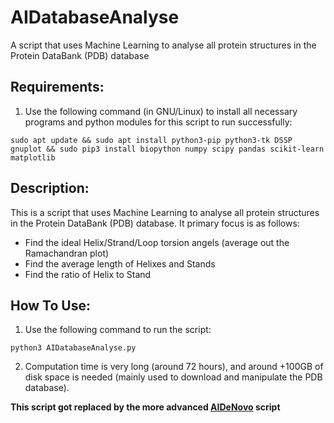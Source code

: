 # AIDatabaseAnalyse
A script that uses Machine Learning to analyse all protein structures in the Protein DataBank (PDB) database

## Requirements:
1. Use the following command (in GNU/Linux) to install all necessary programs and python modules for this script to run successfully:

`sudo apt update && sudo apt install python3-pip python3-tk DSSP gnuplot && sudo pip3 install biopython numpy scipy pandas scikit-learn matplotlib`

## Description:
This is a script that uses Machine Learning to analyse all protein structures in the Protein DataBank (PDB) database. It primary focus is as follows:
* Find the ideal Helix/Strand/Loop torsion angels (average out the Ramachandran plot)
* Find the average length of Helixes and Stands
* Find the ratio of Helix to Stand

## How To Use:
1. Use the following command to run the script:

`python3 AIDatabaseAnalyse.py`

2. Computation time is very long (around 72 hours), and around +100GB of disk space is needed (mainly used to download and manipulate the PDB database).

**This script got replaced by the more advanced [AIDeNovo](https://github.com/sarisabban/AIDeNovo) script**

